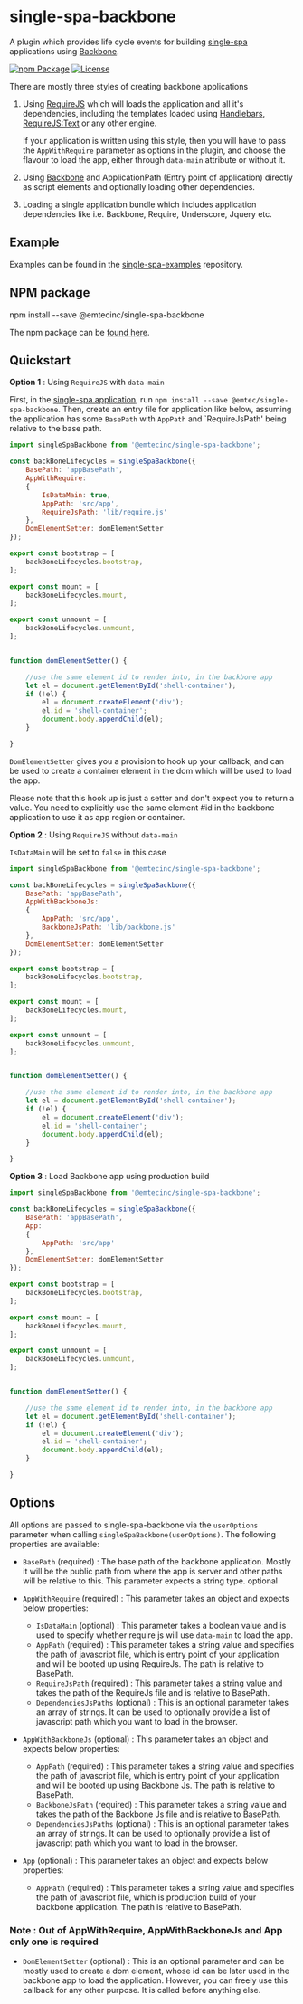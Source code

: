 # single-spa-backbone
A plugin which provides life cycle events for building [single-spa](https://github.com/CanopyTax/single-spa) applications using [Backbone](http://backbonejs.org/).

[![npm Package](https://img.shields.io/npm/v/@emtecinc/single-spa-backbone.svg)](https://www.npmjs.com/package/@emtecinc/single-spa-backbone)
[![License](https://img.shields.io/npm/l/@emtecinc/single-spa-backbone.svg)](https://github.com/emtecinc/single-spa-backbone/blob/master/LICENSE)

There are mostly three styles of creating backbone applications

1. Using [RequireJS](https://requirejs.org/) which will loads the application and all it's dependencies, including the templates loaded using [Handlebars](https://handlebarsjs.com/), [RequireJS:Text](https://github.com/requirejs/text) or any other engine. 

   If your application is written using this style, then you will have to pass the `AppWithRequire` parameter as options in the plugin, and choose the flavour to load the app, either through `data-main` attribute or without it.

2. Using [Backbone](http://backbonejs.org/) and ApplicationPath (Entry point of application) directly as script elements and optionally loading other dependencies.

3. Loading a single application bundle which includes application dependencies like i.e. Backbone, Require, Underscore, Jquery etc. 

## Example
Examples can be found in the [single-spa-examples](https://github.com/emtecinc/single-spa-samples) repository.

## NPM package

npm install --save @emtecinc/single-spa-backbone

The npm package can be [found here](https://www.npmjs.com/package/@emtecinc/single-spa-backbone). 

## Quickstart

**Option 1** : Using `RequireJS` with `data-main`

First, in the [single-spa application](https://github.com/CanopyTax/single-spa/blob/master/docs/applications.md#registered-applications), run `npm install --save @emtec/single-spa-backbone`. Then, create an entry file for application like below, assuming the application has some `BasePath` with `AppPath` and `RequireJsPath' being relative to the base path.

```js
import singleSpaBackbone from '@emtecinc/single-spa-backbone';

const backBoneLifecycles = singleSpaBackbone({
	BasePath: 'appBasePath',
	AppWithRequire:
	{
		IsDataMain: true,
		AppPath: 'src/app',
		RequireJsPath: 'lib/require.js'
	},
	DomElementSetter: domElementSetter
});

export const bootstrap = [
	backBoneLifecycles.bootstrap,
];

export const mount = [
	backBoneLifecycles.mount,
];

export const unmount = [
	backBoneLifecycles.unmount,
];


function domElementSetter() {

	//use the same element id to render into, in the backbone app
	let el = document.getElementById('shell-container');
	if (!el) {
		el = document.createElement('div');
		el.id = 'shell-container';
		document.body.appendChild(el);
	}

}
```

`DomElementSetter` gives you a provision to hook up your callback, and can be used to create a container element in the dom which will be used to load the app.

Please note that this hook up is just a setter and don't expect you to return a value. You need to explicitly use the same element #id in the backbone application to use it as app region or container.


**Option 2** : Using `RequireJS` without `data-main`

`IsDataMain` will be set to `false` in this case

```js
import singleSpaBackbone from '@emtecinc/single-spa-backbone';

const backBoneLifecycles = singleSpaBackbone({
	BasePath: 'appBasePath',
	AppWithBackboneJs:
	{
		AppPath: 'src/app',
		BackboneJsPath: 'lib/backbone.js'
	},
	DomElementSetter: domElementSetter
});

export const bootstrap = [
	backBoneLifecycles.bootstrap,
];

export const mount = [
	backBoneLifecycles.mount,
];

export const unmount = [
	backBoneLifecycles.unmount,
];


function domElementSetter() {

	//use the same element id to render into, in the backbone app
	let el = document.getElementById('shell-container');
	if (!el) {
		el = document.createElement('div');
		el.id = 'shell-container';
		document.body.appendChild(el);
	}

}
```

**Option 3** : Load Backbone app using production build


```js
import singleSpaBackbone from '@emtecinc/single-spa-backbone';

const backBoneLifecycles = singleSpaBackbone({
	BasePath: 'appBasePath',
	App:
	{
		AppPath: 'src/app'
	},
	DomElementSetter: domElementSetter
});

export const bootstrap = [
	backBoneLifecycles.bootstrap,
];

export const mount = [
	backBoneLifecycles.mount,
];

export const unmount = [
	backBoneLifecycles.unmount,
];


function domElementSetter() {

	//use the same element id to render into, in the backbone app
	let el = document.getElementById('shell-container');
	if (!el) {
		el = document.createElement('div');
		el.id = 'shell-container';
		document.body.appendChild(el);
	}

}
```


## Options

All options are passed to single-spa-backbone via the `userOptions` parameter when calling `singleSpaBackbone(userOptions)`. The following properties are available:

* `BasePath` (required) : The base path of the backbone application. Mostly it will be the public path from where the app is server and other paths will be relative to this. This parameter expects a string type.
optional

* `AppWithRequire` (required) : This parameter takes an object and expects below properties:
	* `IsDataMain` (optional) : This parameter takes a boolean value and is used to specify whether require js will use `data-main` to load the app.
	* `AppPath` (required) : This parameter takes a string value and specifies the path of javascript file, which is entry point of your application and will be booted up using RequireJs. The path is relative to BasePath.
	* `RequireJsPath` (required) : This parameter takes a string value and takes the path of the RequireJs file and is relative to BasePath.
	* `DependenciesJsPaths` (optional) : This is an optional parameter takes an array of strings. It can be used to optionally provide a list of javascript path which you want to load in the browser.

* `AppWithBackboneJs` (optional) : This parameter takes an object and expects below properties:
	* `AppPath` (required) : This parameter takes a string value and specifies the path of javascript file, which is entry point of your application and will be booted up using Backbone Js. The path is relative to BasePath.
	* `BackboneJsPath` (required) : This parameter takes a string value and takes the path of the Backbone Js file and is relative to BasePath.
	* `DependenciesJsPaths` (optional) : This is an optional parameter takes an array of strings. It can be used to optionally provide a list of javascript path which you want to load in the browser.

* `App` (optional) : This parameter takes an object and expects below properties:
	* `AppPath` (required) : This parameter takes a string value and specifies the path of javascript file, which is production build of your backbone application. The path is relative to BasePath.

### Note : Out of AppWithRequire, AppWithBackboneJs and  App only one is required

* `DomElementSetter` (optional) : This is an optional parameter and can be mostly used to create a dom element, whose id can be later used in the backbone app to load the application. However, you can freely use this callback for any other purpose. It is called before anything else.




